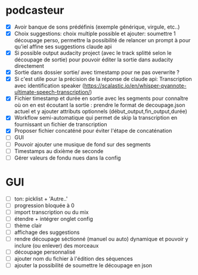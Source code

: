 # podcasteur
- [x] Avoir banque de sons prédéfinis (exemple générique, virgule, etc..)
- [x] Choix suggestions: choix multiple possible et ajouter: soumettre 1 découpage perso, permettre la possibilité de relancer un prompt à pour qu'iel affine ses suggestions claude api
- [x] Si possible output audacity project (avec le track splitté selon le découpage de sortie) pour pouvoir éditer la sortie dans audacity directement
- [x] Sortie dans dossier sortie/ avec timestamp pour ne pas overwrite ?
- [x] Si c'est utile pour la précision de la réponse de claude api: Transcription avec identification speaker (https://scalastic.io/en/whisper-pyannote-ultimate-speech-transcription/) 
- [x] Fichier timestamp et durée en sortie avec les segments pour connaître où on en est écoutant la sortie : prendre le format de decoupage.json actuel et y ajouter attributs optionnels (début_output,fin_output,durée)
- [x] Workflow semi-automatique qui permet de skip la transcription en fournissant un fichier de transcription
- [x] Proposer fichier concaténé pour éviter l'étape de concaténation
- [ ] GUI
- [ ] Pouvoir ajouter une musique de fond sur des segments
- [ ] Timestamps au dixième de seconde
- [ ] Gérer valeurs de fondu nues dans la config

# GUI
- [ ] ton: picklist + 'Autre..'
- [ ] progression bloquée à 0
- [ ] import transcription ou du mix
- [ ] étendre + intégrer onglet config
- [ ] thème clair
- [ ] affichage des suggestions
- [ ] rendre découpage séctionné (manuel ou auto) dynamique et pouvoir y inclure (ou enlever) des morceaux  
- [ ] découpage personnalisé
- [ ] ajouter nom du fichier à l'édition des séquences
- [ ] ajouter la possibilité de soumettre le découpage en json